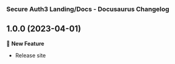 ### Secure Auth3 Landing/Docs - Docusaurus Changelog

## 1.0.0 (2023-04-01)
🚀 **New Feature**
- Release site